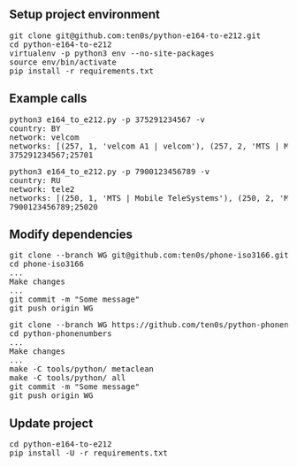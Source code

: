 ## Setup project environment
<pre>
git clone git@github.com:ten0s/python-e164-to-e212.git
cd python-e164-to-e212
virtualenv -p python3 env --no-site-packages
source env/bin/activate
pip install -r requirements.txt
</pre>

## Example calls
<pre>
python3 e164_to_e212.py -p 375291234567 -v
country: BY
network: velcom
networks: [(257, 1, 'velcom A1 | velcom'), (257, 2, 'MTS | Mobile TeleSystems'), (257, 4, 'life:) | Belarusian Telecommunications Network'), (257, 6, 'beCloud | Belorussian Cloud Technologies')]
375291234567;25701
</pre>

<pre>
python3 e164_to_e212.py -p 7900123456789 -v
country: RU
network: tele2
networks: [(250, 1, 'MTS | Mobile TeleSystems'), (250, 2, 'MegaFon | MegaFon PJSC'), (250, 6, 'Skylink | CJSC Saratov System of Cellular Communications'), (250, 8, 'Vainah Telecom | CS "VainahTelecom"'), (250, 9, 'Skylink | Khabarovsky Cellular Phone'), (250, 11, 'Yota | Scartel'), (250, 16, 'Miatel | Miatel'), (250, 20, 'Tele2 | Tele2'), (250, 21, 'GlobalTel | JSC "GlobalTel"'), (250, 22, 'Vainakh Telecom'), (250, 23, 'Thuraya | GTNT'), (250, 27, 'Letai | Tattelecom'), (250, 29, 'Iridium | Iridium Communications'), (250, 32, 'Win Mobile | K-Telecom'), (250, 33, 'Sevmobile | Sevtelekom'), (250, 34, 'Krymtelekom | Krymtelekom'), (250, 35, 'MOTIV | EKATERINBURG-2000'), (250, 50, 'MTS | Bezlimitno.ru'), (250, 60, 'Volna mobile | KTK Telecom'), (250, 62, 'Tinkoff Mobile | Tinkoff Mobile'), (250, 99, 'Beeline | OJSC Vimpel-Communications')]
7900123456789;25020
</pre>

## Modify dependencies
<pre>
git clone --branch WG git@github.com:ten0s/phone-iso3166.git
cd phone-iso3166
...
Make changes
...
git commit -m "Some message"
git push origin WG
</pre>

<pre>
git clone --branch WG https://github.com/ten0s/python-phonenumbers.git
cd python-phonenumbers
...
Make changes
...
make -C tools/python/ metaclean
make -C tools/python/ all
git commit -m "Some message"
git push origin WG
</pre>

## Update project
<pre>
cd python-e164-to-e212
pip install -U -r requirements.txt
</pre>
